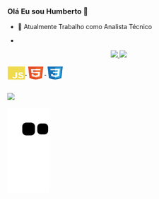 ### Olá Eu sou Humberto 👋


- 🔭 Atualmente Trabalho como Analista Técnico

-

<div align="center">
  <a href="https://github.com/bebetoink">
  <img height="180em" src="https://github-readme-stats.vercel.app/api?username=bebetoink&show_icons=true&theme=dark&include_all_commits=true&count_private=true"/>
  <img height="180em" src="https://github-readme-stats.vercel.app/api/top-langs/?username=bebetoink&layout=compact&langs_count=7&theme=dark"/>
</div>
  <div style="display: inline_block"><br>
  <img align="center" alt="beto-Js" height="30" width="40" src="https://raw.githubusercontent.com/devicons/devicon/master/icons/javascript/javascript-plain.svg">
  <img align="center" alt="beto-HTML" height="30" width="40" src="https://raw.githubusercontent.com/devicons/devicon/master/icons/html5/html5-original.svg">
  <img align="center" alt="beto-CSS" height="30" width="40" src="https://raw.githubusercontent.com/devicons/devicon/master/icons/css3/css3-original.svg">
 
</div>
  
  ##
  
  <div> 
 <a href="https://www.linkedin.com/in/humberto-martins-7419a31b4/" target="_blank"><img src="https://img.shields.io/badge/LinkedIn-0077B5?style=for-the-badge&logo=linkedin&logoColor=white" target="_blank"></a> 
    
  
  ![Snake animation](https://github.com/rafaballerini/rafaballerini/blob/output/github-contribution-grid-snake.svg)
 
</div>
